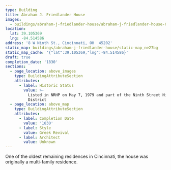 ```yaml
---
type: Building
title: Abraham J. Friedlander House
images:
  - buildings/abraham-j-friedlander-house/abraham-j-friedlander-house-0_js65fr
location:
  lat: 39.105369
  lng: -84.514586
address: '8 W Ninth St., Cincinnati, OH  45202'
static_map: buildings/abraham-j-friedlander-house/static-map_ne27bg
static_map_cache: '{"lat":39.105369,"lng":-84.514586}'
draft: true
completion_date: '1830'
sections:
  - page_location: above_images
    type: BuildingAttributeSection
    attributes:
      - label: Historic Status
        value: >-
          Listed in NRHP on May 7, 1979 and part of the Ninth Street Historic
          District
  - page_location: above_map
    type: BuildingAttributeSection
    attributes:
      - label: Completion Date
        value: '1830'
      - label: Style
        value: Greek Revival
      - label: Architect
        value: Unknown
---
```


One of the oldest remaining residences in Cincinnati, the house was originally a multi-family residence.
